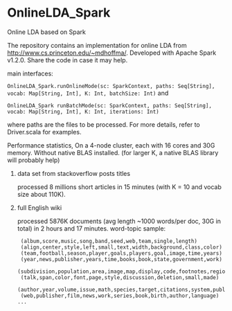 # OnlineLDA_Spark
Online LDA based on Spark

The repository contains an implementation for online LDA from http://www.cs.princeton.edu/~mdhoffma/. 
Developed with Apache Spark v1.2.0. Share the code in case it may help.


main interfaces:

`OnlineLDA_Spark.runOnlineMode(sc: SparkContext, paths: Seq[String], vocab: Map[String, Int], K: Int, batchSize: Int)` and

`OnlineLDA_Spark runBatchMode(sc: SparkContext, paths: Seq[String], vocab: Map[String, Int], K: Int, iterations: Int)`

where paths are the files to be processed. For more details, refer to Driver.scala for examples.


Performance statistics, On a 4-node cluster, each with 16 cores and 30G memory. Without native BLAS installed. (for larger K, a native BLAS library will probably help)

1. data set from stackoverflow posts titles

    processed 8 millions short articles in 15 minutes (with K = 10 and vocab size about 110K).
    
2. full English wiki 
 
    processed 5876K documents (avg length ~1000 words/per doc, 30G in total) in 2 hours and 17 minutes. 
    word-topic sample:

        (album,score,music,song,band,seed,web,team,single,length)
        (align,center,style,left,small,text,width,background,class,color)
        (team,football,season,player,goals,players,goal,image,time,years)
        (year,news,publisher,years,time,books,book,state,government,work)
        (subdivision,population,area,image,map,display,code,footnotes,region,caption)
        (talk,span,color,font,page,style,discussion,deletion,small,made)
        (author,year,volume,issue,math,species,target,citations,system,publisher)
        (web,publisher,film,news,work,series,book,birth,author,language) ...

   

